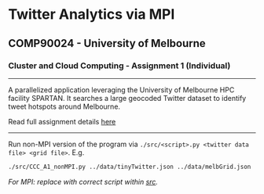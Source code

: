 # Twitter Analytics via MPI

## COMP90024 - University of Melbourne

### Cluster and Cloud Computing - Assignment 1 (Individual)

---
A parallelized application leveraging the University of Melbourne HPC facility SPARTAN. It  searches a large geocoded Twitter dataset to identify tweet hotspots around Melbourne.

Read full assignment details [here](data/a1-spec.pdf)

---
Run non-MPI version of the program via ```./src/<script>.py <twitter data file> <grid file>```.
E.g.

```bash
./src/CCC_A1_nonMPI.py ../data/tinyTwitter.json ../data/melbGrid.json
```

_For MPI: replace with correct script within [src](src)._
